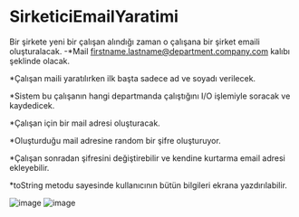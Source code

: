 # SirketiciEmailYaratimi
Bir şirkete yeni bir çalışan alındığı zaman o çalışana bir şirket emaili oluşturalacak.
-*Mail  firstname.lastname@department.company.com kalıbı şeklinde olacak.

*Çalışan maili yaratılırken ilk başta sadece ad ve soyadı verilecek.

*Sistem bu çalışanın hangi departmanda çalıştığını I/O işlemiyle soracak ve kaydedicek.

*Çalışan için bir mail adresi oluşturacak.

*Oluşturduğu mail adresine random bir şifre oluşturuyor.

*Çalışan sonradan şifresini değiştirebilir ve kendine kurtarma email adresi ekleyebilir.

*toString metodu sayesinde kullanıcının bütün bilgileri ekrana yazdırılabilir.

![image](https://github.com/sudkostik/SirketiciEmailYaratimi/blob/main/MailYonetimi/resimler/calisan.PNG?raw=true)
![image](https://github.com/sudkostik/SirketiciEmailYaratimi/blob/main/MailYonetimi/resimler/email.PNG?raw=true )



